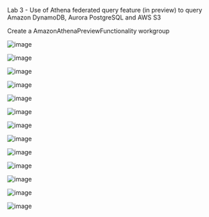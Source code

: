 Lab 3 - Use of Athena federated query feature (in preview) to query Amazon DynamoDB, Aurora PostgreSQL and AWS S3

Create a AmazonAthenaPreviewFunctionality workgroup

![image](https://github.com/prashantlangade306/12weeksawschallenge/assets/57378421/8df6ab76-e1c4-4a74-8de6-149f0c2df8e5)

![image](https://github.com/prashantlangade306/12weeksawschallenge/assets/57378421/ce0c17d1-f4de-4dc1-8c7d-336ce3055b1c)

![image](https://github.com/prashantlangade306/12weeksawschallenge/assets/57378421/425f063c-9773-442d-a163-89b277fd4fdd)

![image](https://github.com/prashantlangade306/12weeksawschallenge/assets/57378421/05075500-d52a-47f9-b010-1f3768b46acf)

![image](https://github.com/prashantlangade306/12weeksawschallenge/assets/57378421/540b85f1-16a1-4056-a1e0-0e75b40abaa8)

![image](https://github.com/prashantlangade306/12weeksawschallenge/assets/57378421/c9c9e7a3-7170-4fb2-8793-86b0aab32933)

![image](https://github.com/prashantlangade306/12weeksawschallenge/assets/57378421/298ec89c-8f01-408c-a917-e6c3a33a3370)

![image](https://github.com/prashantlangade306/12weeksawschallenge/assets/57378421/c94de2d1-f286-4ba0-ace4-26376adaf1df)

![image](https://github.com/prashantlangade306/12weeksawschallenge/assets/57378421/54f3ceba-0c10-4f64-9881-a70fdd36e71c)

![image](https://github.com/prashantlangade306/12weeksawschallenge/assets/57378421/46e16c6d-f9d9-43c4-a5ec-9ed03d9ab55b)

![image](https://github.com/prashantlangade306/12weeksawschallenge/assets/57378421/0c84d421-b047-49d4-9057-cd9f279fd676)

![image](https://github.com/prashantlangade306/12weeksawschallenge/assets/57378421/0f0c17d8-ada3-4167-aad1-caf724f79c90)

![image](https://github.com/prashantlangade306/12weeksawschallenge/assets/57378421/f62d44f7-c2fd-4ea3-b9d6-11ec1d5a1328)

